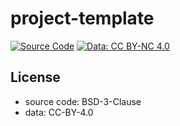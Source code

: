 # project-template

[![Source Code](https://img.shields.io/badge/License-BSD_3--Clause-blue.svg)](https://opensource.org/licenses/BSD-3-Clause)
[![Data: CC BY-NC 4.0](https://img.shields.io/badge/License-CC_BY--NC_4.0-lightgrey.svg)](https://creativecommons.org/licenses/by-nc/4.0/)

## License

- source code: BSD-3-Clause
- data: CC-BY-4.0
